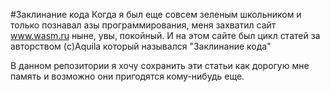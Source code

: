 #Заклинание кода
Когда я был еще совсем зеленым школьником и только познавал азы программирования, 
меня захватил сайт www.wasm.ru ныне, увы, покойный. 
И на этом сайте был цикл статей за авторством (c)Aquila который назывался "Заклинание кода"


В данном репозитории я хочу сохранить эти статьи как дорогую мне память и возможно они пригодятся кому-нибудь еще.

